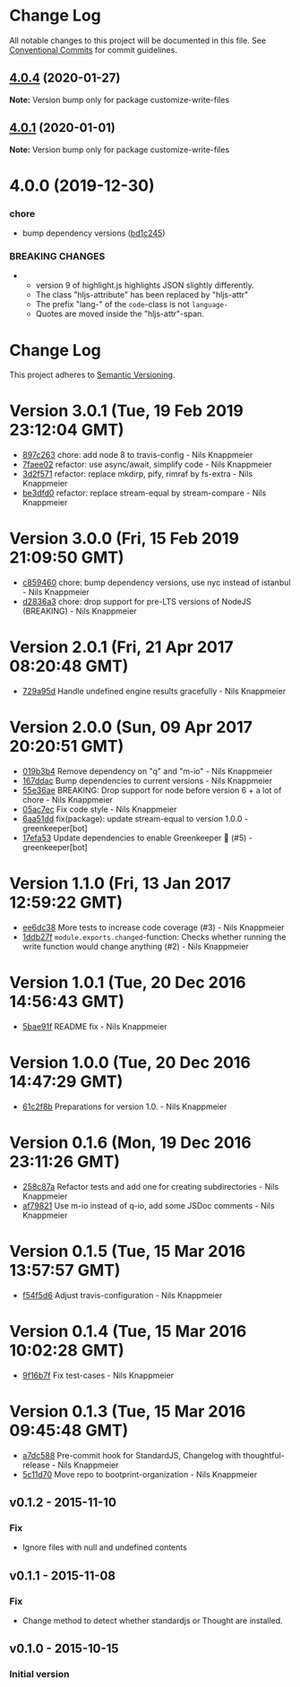 # Change Log

All notable changes to this project will be documented in this file.
See [Conventional Commits](https://conventionalcommits.org) for commit guidelines.

## [4.0.4](https://github.com/bootprint/bootprint-monorepo/compare/v4.0.3...v4.0.4) (2020-01-27)

**Note:** Version bump only for package customize-write-files





## [4.0.1](https://github.com/bootprint/bootprint-monorepo/compare/v4.0.0...v4.0.1) (2020-01-01)

**Note:** Version bump only for package customize-write-files





# 4.0.0 (2019-12-30)


### chore

* bump dependency versions ([bd1c245](https://github.com/bootprint/bootprint-monorepo/commit/bd1c2455dd16cfc5ee46cdcfb9ca8eebec25867c))


### BREAKING CHANGES

* - version 9 of highlight.js highlights JSON slightly differently.
  - The class "hljs-attribute" has been replaced by "hljs-attr"
  - The prefix "lang-" of the `code`-class is not `language-`
  - Quotes are moved inside the "hljs-attr"-span.





# Change Log

This project adheres to [Semantic Versioning](http://semver.org/).

<a name="current-release"></a>
# Version 3.0.1 (Tue, 19 Feb 2019 23:12:04 GMT)

* [897c263](https://github.com/bootprint/customize-write-files/commit/897c263) chore: add node 8 to travis-config - Nils Knappmeier
* [7faee02](https://github.com/bootprint/customize-write-files/commit/7faee02) refactor: use async/await, simplify code - Nils Knappmeier
* [3d2f571](https://github.com/bootprint/customize-write-files/commit/3d2f571) refactor: replace mkdirp, pify, rimraf  by fs-extra - Nils Knappmeier
* [be3dfd0](https://github.com/bootprint/customize-write-files/commit/be3dfd0) refactor: replace stream-equal by stream-compare - Nils Knappmeier


# Version 3.0.0 (Fri, 15 Feb 2019 21:09:50 GMT)

* [c859460](https://github.com/bootprint/customize-write-files/commit/c859460) chore: bump dependency versions, use nyc instead of istanbul - Nils Knappmeier
* [d2836a3](https://github.com/bootprint/customize-write-files/commit/d2836a3) chore: drop support for pre-LTS versions of NodeJS (BREAKING) - Nils Knappmeier



# Version 2.0.1 (Fri, 21 Apr 2017 08:20:48 GMT)

* [729a95d](https://github.com/bootprint/customize-write-files/commit/729a95d) Handle undefined engine results gracefully - Nils Knappmeier

# Version 2.0.0 (Sun, 09 Apr 2017 20:20:51 GMT)

* [019b3b4](https://github.com/bootprint/customize-write-files/commit/019b3b4) Remove dependency on "q" and "m-io" - Nils Knappmeier
* [167ddac](https://github.com/bootprint/customize-write-files/commit/167ddac) Bump dependencies to current versions - Nils Knappmeier
* [55e36ae](https://github.com/bootprint/customize-write-files/commit/55e36ae) BREAKING: Drop support for node before version 6 + a lot of chore - Nils Knappmeier
* [05ac7ec](https://github.com/bootprint/customize-write-files/commit/05ac7ec) Fix code style - Nils Knappmeier
* [6aa51dd](https://github.com/bootprint/customize-write-files/commit/6aa51dd) fix(package): update stream-equal to version 1.0.0 - greenkeeper[bot]
* [17efa53](https://github.com/bootprint/customize-write-files/commit/17efa53) Update dependencies to enable Greenkeeper 🌴 (#5) - greenkeeper[bot]



# Version 1.1.0 (Fri, 13 Jan 2017 12:59:22 GMT)

* [ee6dc38](https://github.com/bootprint/customize-write-files/commit/ee6dc38) More tests to increase code coverage (#3) - Nils Knappmeier
* [1ddb27f](https://github.com/bootprint/customize-write-files/commit/1ddb27f) `module.exports.changed`-function: Checks whether running the write function would change anything (#2) - Nils Knappmeier

# Version 1.0.1 (Tue, 20 Dec 2016 14:56:43 GMT)

* [5bae91f](https://github.com/bootprint/customize-write-files/commit/5bae91f) README fix - Nils Knappmeier

# Version 1.0.0 (Tue, 20 Dec 2016 14:47:29 GMT)

* [61c2f8b](https://github.com/bootprint/customize-write-files/commit/61c2f8b) Preparations for version 1.0. - Nils Knappmeier

# Version 0.1.6 (Mon, 19 Dec 2016 23:11:26 GMT)

* [258c87a](https://github.com/bootprint/customize-write-files/commit/258c87a) Refactor tests and add one for creating subdirectories - Nils Knappmeier
* [af79821](https://github.com/bootprint/customize-write-files/commit/af79821) Use m-io instead of q-io, add some JSDoc comments - Nils Knappmeier

# Version 0.1.5 (Tue, 15 Mar 2016 13:57:57 GMT)

* [f54f5d6](https://github.com/bootprint/customize-write-files/commit/f54f5d6) Adjust travis-configuration - Nils Knappmeier


# Version 0.1.4 (Tue, 15 Mar 2016 10:02:28 GMT)

* [9f16b7f](https://github.com/bootprint/customize-write-files/commit/9f16b7f) Fix test-cases - Nils Knappmeier

# Version 0.1.3 (Tue, 15 Mar 2016 09:45:48 GMT)

* [a7dc588](https://github.com/bootprint/customize-write-files/commit/a7dc588) Pre-commit hook for StandardJS, Changelog with thoughtful-release - Nils Knappmeier
* [5c11d70](https://github.com/bootprint/customize-write-files/commit/5c11d70) Move repo to bootprint-organization - Nils Knappmeier

## v0.1.2 - 2015-11-10

### Fix

* Ignore files with null and undefined contents

## v0.1.1 - 2015-11-08

### Fix

* Change method to detect whether standardjs or Thought are installed.


## v0.1.0 - 2015-10-15
### Initial version
